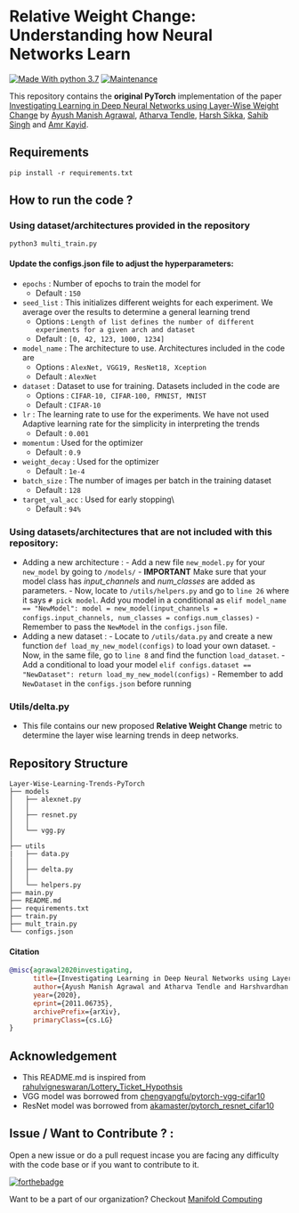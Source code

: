 # Relative Weight Change: Understanding how Neural Networks Learn
[![Made With python 3.7](https://img.shields.io/badge/Made%20with-Python%203.7-brightgreen)]() [![Maintenance](https://img.shields.io/badge/Maintained%3F-yes-green.svg)]()

This repository contains the **original PyTorch** implementation of the paper [Investigating Learning in Deep Neural Networks using Layer-Wise Weight Change](https://github.com/Manifold-Computing/Layer-Wise-Learning-Trends/blob/main/Investigating%20Learning%20in%20Deep%20Neural%20Networks%20using%20Layer-Wise%20Weight%20Change.pdf) by [Ayush Manish Agrawal](https://github.com/ayushm-agrawal), [Atharva Tendle](https://github.com/atharva-tendle), [Harsh Sikka](https://github.com/harshsikka123), [Sahib Singh](https://github.com/sahibsin) and [Amr Kayid](https://github.com/AmrMKayid).

## Requirements
```
pip install -r requirements.txt
```

## How to run the code ?
### Using dataset/architectures provided in the repository

```
python3 multi_train.py
```
#### Update the configs.json file to adjust the hyperparameters:

- `epochs` : Number of epochs to train the model for
  - Default : `150` 
- `seed_list` : This initializes different weights for each experiment. We average over the results to determine a general learning trend
  - Options : `Length of list defines the number of different experiments for a given arch and dataset`
  - Default : `[0, 42, 123, 1000, 1234]`
- `model_name` : The architecture to use. Architectures included in the code are 
  - Options : `AlexNet, VGG19, ResNet18, Xception`
  - Default : `AlexNet`
- `dataset` : Dataset to use for training. Datasets included in the code are 
  - Options : `CIFAR-10, CIFAR-100, FMNIST, MNIST`
  - Default : `CIFAR-10`
- `lr` : The learning rate to use for the experiments. We have not used Adaptive learning rate for the simplicity in interpreting the trends
  - Default : `0.001`
- `momentum` : Used for the optimizer
  - Default : `0.9`
- `weight_decay` : Used for the optimizer
  - Default : `1e-4`
- `batch_size` : The number of images per batch in the training dataset
  - Default : `128`
- `target_val_acc` : Used for early stopping\
  - Default : `94%`
        
### Using datasets/architectures that are not included with this repository:
- Adding a new architecture :
        - Add a new file `new_model.py` for your `new_model` by going to `/models/`
        - **IMPORTANT** Make sure that your model class has *input_channels* and *num_classes* are added as parameters.
        - Now, locate to `/utils/helpers.py` and go to `line 26` where it says `# pick model`. Add you model in a conditional as 
            ```
            elif model_name == "NewModel":
                 model = new_model(input_channels = configs.input_channels, num_classes = configs.num_classes)
            ```
         - Remember to pass the `NewModel` in the `configs.json` file.
- Adding a new dataset :
        - Locate to `/utils/data.py` and create a new function `def load_my_new_model(configs)` to load your own dataset.
        - Now, in the same file, go to `line 8` and find the function `load_dataset`.
        - Add a conditional to load your model
          ```
          elif configs.dataset == "NewDataset":
            return load_my_new_model(configs)
          ```
        - Remember to add `NewDataset` in the `configs.json` before running
        
### Utils/delta.py
- This file contains our new proposed **Relative Weight Change** metric to determine the layer wise learning trends in deep networks.
## Repository Structure
```
Layer-Wise-Learning-Trends-PyTorch
├── models
│   ├── alexnet.py
│   │   
│   ├── resnet.py
│   │  
│   └── vgg.py
│       
├── utils
|   ├── data.py
│   │   
│   ├── delta.py
│   │  
│   └── helpers.py
├── main.py
├── README.md
├── requirements.txt
├── train.py
├── mult_train.py
└── configs.json
```

#### Citation
```bibtex
@misc{agrawal2020investigating,
      title={Investigating Learning in Deep Neural Networks using Layer-Wise Weight Change}, 
      author={Ayush Manish Agrawal and Atharva Tendle and Harshvardhan Sikka and Sahib Singh and Amr Kayid},
      year={2020},
      eprint={2011.06735},
      archivePrefix={arXiv},
      primaryClass={cs.LG}
}
```

## Acknowledgement 
- This README.md is inspired from [rahulvigneswaran/Lottery_Ticket_Hypothsis](https://github.com/rahulvigneswaran/Lottery-Ticket-Hypothesis-in-Pytorch)
- VGG model was borrowed from [chengyangfu/pytorch-vgg-cifar10](https://github.com/chengyangfu/pytorch-vgg-cifar10)
- ResNet model was borrowed from [akamaster/pytorch_resnet_cifar10](https://github.com/akamaster/pytorch_resnet_cifar10)


## Issue / Want to Contribute ? :
Open a new issue or do a pull request incase you are facing any difficulty with the code base or if you want to contribute to it.

[![forthebadge](https://forthebadge.com/images/badges/built-with-love.svg)](https://github.com/Manifold-Computing/Layer-Wise-Learning-Trends-PyTorch/issues)

Want to be a part of our organization? Checkout [Manifold Computing](https://manifoldcomputing.com/)
